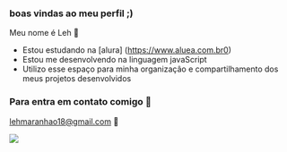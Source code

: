 ### boas vindas ao meu perfil ;) 

Meu nome é Leh 🍁
- Estou estudando na [alura] (https://www.aluea.com.br0)
- Estou me desenvolvendo na linguagem javaScript
- Utilizo esse espaço para minha organizaçâo e compartilhamento dos meus projetos desenvolvidos

### Para entra em contato comigo 🎀
lehmaranhao18@gmail.com 🐠





![](https://tenor.com/bdjCt.gif)
